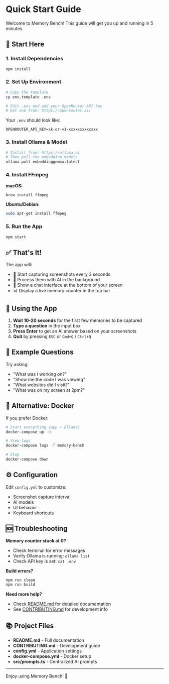 # Quick Start Guide

Welcome to Memory Bench! This guide will get you up and running in 5 minutes.

## 🚀 Start Here

### 1. Install Dependencies

```bash
npm install
```

### 2. Set Up Environment

```bash
# Copy the template
cp env.template .env

# Edit .env and add your OpenRouter API key
# Get one from: https://openrouter.ai/
```

Your `.env` should look like:
```
OPENROUTER_API_KEY=sk-or-v1-xxxxxxxxxxxxx
```

### 3. Install Ollama & Model

```bash
# Install from: https://ollama.ai
# Then pull the embedding model:
ollama pull embeddinggemma:latest
```

### 4. Install FFmpeg

**macOS:**
```bash
brew install ffmpeg
```

**Ubuntu/Debian:**
```bash
sudo apt-get install ffmpeg
```

### 5. Run the App

```bash
npm start
```

## ✅ That's It!

The app will:
- 📸 Start capturing screenshots every 3 seconds
- 🤖 Process them with AI in the background
- 💬 Show a chat interface at the bottom of your screen
- 📊 Display a live memory counter in the top bar

## 💬 Using the App

1. **Wait 10-20 seconds** for the first few memories to be captured
2. **Type a question** in the input box
3. **Press Enter** to get an AI answer based on your screenshots
4. **Quit** by pressing `ESC` or `Cmd+Q` / `Ctrl+Q`

## 📖 Example Questions

Try asking:
- "What was I working on?"
- "Show me the code I was viewing"
- "What websites did I visit?"
- "What was on my screen at 2pm?"

## 🐳 Alternative: Docker

If you prefer Docker:

```bash
# Start everything (app + Ollama)
docker-compose up -d

# View logs
docker-compose logs -f memory-bench

# Stop
docker-compose down
```

## ⚙️ Configuration

Edit `config.yml` to customize:
- Screenshot capture interval
- AI models
- UI behavior
- Keyboard shortcuts

## 🆘 Troubleshooting

**Memory counter stuck at 0?**
- Check terminal for error messages
- Verify Ollama is running: `ollama list`
- Check API key is set: `cat .env`

**Build errors?**
```bash
npm run clean
npm run build
```

**Need more help?**
- Check [README.md](README.md) for detailed documentation
- See [CONTRIBUTING.md](CONTRIBUTING.md) for development info

## 📚 Project Files

- **README.md** - Full documentation
- **CONTRIBUTING.md** - Development guide
- **config.yml** - Application settings
- **docker-compose.yml** - Docker setup
- **src/prompts.ts** - Centralized AI prompts

---

Enjoy using Memory Bench! 🎉

